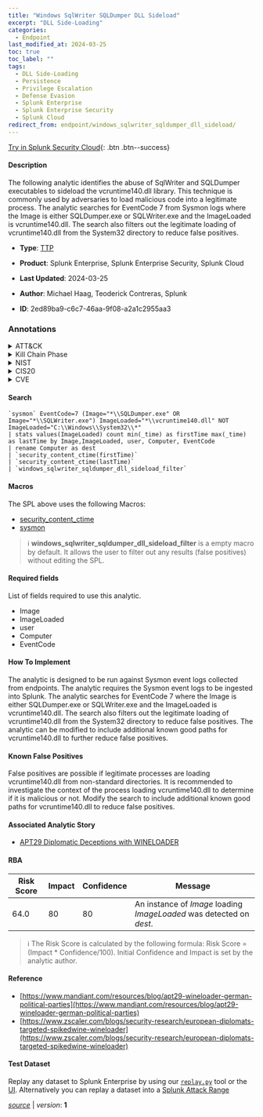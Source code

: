 ```yaml
---
title: "Windows SqlWriter SQLDumper DLL Sideload"
excerpt: "DLL Side-Loading"
categories:
  - Endpoint
last_modified_at: 2024-03-25
toc: true
toc_label: ""
tags:
  - DLL Side-Loading
  - Persistence
  - Privilege Escalation
  - Defense Evasion
  - Splunk Enterprise
  - Splunk Enterprise Security
  - Splunk Cloud
redirect_from: endpoint/windows_sqlwriter_sqldumper_dll_sideload/
---
```




[Try in Splunk Security Cloud](https://www.splunk.com/en_us/cyber-security.html){: .btn .btn--success}

#### Description

The following analytic identifies the abuse of SqlWriter and SQLDumper executables to sideload the vcruntime140.dll library. This technique is commonly used by adversaries to load malicious code into a legitimate process. The analytic searches for EventCode 7 from Sysmon logs where the Image is either SQLDumper.exe or SQLWriter.exe and the ImageLoaded is vcruntime140.dll. The search also filters out the legitimate loading of vcruntime140.dll from the System32 directory to reduce false positives.

- **Type**: [TTP](https://github.com/splunk/security_content/wiki/Detection-Analytic-Types)
- **Product**: Splunk Enterprise, Splunk Enterprise Security, Splunk Cloud

- **Last Updated**: 2024-03-25
- **Author**: Michael Haag, Teoderick Contreras, Splunk
- **ID**: 2ed89ba9-c6c7-46aa-9f08-a2a1c2955aa3

### Annotations
<details>
  <summary>ATT&CK</summary>

<div markdown="1">

#### [ATT&CK](https://attack.mitre.org/)

| ID          | Technique   | Tactic         |
| ----------- | ----------- |--------------- |
| [T1574.002](https://attack.mitre.org/techniques/T1574/002/) | DLL Side-Loading | Persistence, Privilege Escalation, Defense Evasion |

</div>
</details>


<details>
  <summary>Kill Chain Phase</summary>

<div markdown="1">

* Installation
* Exploitation


</div>
</details>


<details>
  <summary>NIST</summary>

<div markdown="1">

* DE.CM



</div>
</details>

<details>
  <summary>CIS20</summary>

<div markdown="1">

* CIS 10



</div>
</details>

<details>
  <summary>CVE</summary>

<div markdown="1">


</div>
</details>


#### Search

```
`sysmon` EventCode=7 (Image="*\\SQLDumper.exe" OR Image="*\\SQLWriter.exe") ImageLoaded="*\\vcruntime140.dll" NOT ImageLoaded="C:\\Windows\\System32\\*" 
| stats values(ImageLoaded) count min(_time) as firstTime max(_time) as lastTime by Image,ImageLoaded, user, Computer, EventCode 
| rename Computer as dest 
| `security_content_ctime(firstTime)` 
| `security_content_ctime(lastTime)`
| `windows_sqlwriter_sqldumper_dll_sideload_filter`
```

#### Macros
The SPL above uses the following Macros:
* [security_content_ctime](https://github.com/splunk/security_content/blob/develop/macros/security_content_ctime.yml)
* [sysmon](https://github.com/splunk/security_content/blob/develop/macros/sysmon.yml)

> :information_source:
> **windows_sqlwriter_sqldumper_dll_sideload_filter** is a empty macro by default. It allows the user to filter out any results (false positives) without editing the SPL.



#### Required fields
List of fields required to use this analytic.
* Image
* ImageLoaded
* user
* Computer
* EventCode



#### How To Implement
The analytic is designed to be run against Sysmon event logs collected from endpoints. The analytic requires the Sysmon event logs to be ingested into Splunk. The analytic searches for EventCode 7 where the Image is either SQLDumper.exe or SQLWriter.exe and the ImageLoaded is vcruntime140.dll. The search also filters out the legitimate loading of vcruntime140.dll from the System32 directory to reduce false positives. The analytic can be modified to include additional known good paths for vcruntime140.dll to further reduce false positives.
#### Known False Positives
False positives are possible if legitimate processes are loading vcruntime140.dll from non-standard directories. It is recommended to investigate the context of the process loading vcruntime140.dll to determine if it is malicious or not. Modify the search to include additional known good paths for vcruntime140.dll to reduce false positives.

#### Associated Analytic Story
* [APT29 Diplomatic Deceptions with WINELOADER](/stories/apt29_diplomatic_deceptions_with_wineloader)




#### RBA

| Risk Score  | Impact      | Confidence   | Message      |
| ----------- | ----------- |--------------|--------------|
| 64.0 | 80 | 80 | An instance of $Image$ loading $ImageLoaded$ was detected on $dest$. |


> :information_source:
> The Risk Score is calculated by the following formula: Risk Score = (Impact * Confidence/100). Initial Confidence and Impact is set by the analytic author.


#### Reference

* [https://www.mandiant.com/resources/blog/apt29-wineloader-german-political-parties](https://www.mandiant.com/resources/blog/apt29-wineloader-german-political-parties)
* [https://www.zscaler.com/blogs/security-research/european-diplomats-targeted-spikedwine-wineloader](https://www.zscaler.com/blogs/security-research/european-diplomats-targeted-spikedwine-wineloader)



#### Test Dataset
Replay any dataset to Splunk Enterprise by using our [`replay.py`](https://github.com/splunk/attack_data#using-replaypy) tool or the [UI](https://github.com/splunk/attack_data#using-ui).
Alternatively you can replay a dataset into a [Splunk Attack Range](https://github.com/splunk/attack_range#replay-dumps-into-attack-range-splunk-server)




[*source*](https://github.com/splunk/security_content/tree/develop/detections/endpoint/windows_sqlwriter_sqldumper_dll_sideload.yml) \| *version*: **1**